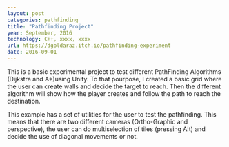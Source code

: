 ```yaml
---
layout: post
categories: pathfinding
title: "Pathfinding Project"
year: September, 2016
technology: C++, xxxx, xxxx
url: https://dgoldaraz.itch.io/pathfinding-experiment
date: 2016-09-01
---
```


This is a basic experimental project to test different PathFinding Algorithms​ (Dijkstra and A*)using Unity. To that pourpose, I created a basic grid where the user can create walls and decide the target to reach. Then the different algorithm will show how the player creates and follow the path to reach the destination.

This example has a set of utilities for the user to test the pathfinding. This means that there are two different cameras (Ortho-Graphic and perspective), the user can do multiselection of tiles (pressing Alt) and decide the use of diagonal movements or not.
